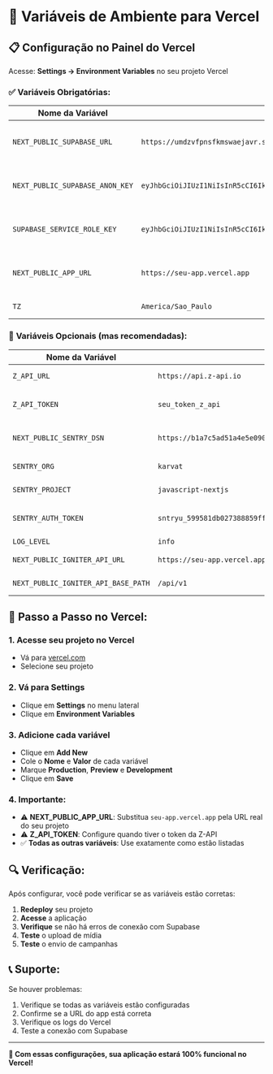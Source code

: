 # 🔧 Variáveis de Ambiente para Vercel

## 📋 Configuração no Painel do Vercel

Acesse: **Settings → Environment Variables** no seu projeto Vercel

### ✅ **Variáveis Obrigatórias:**

| Nome da Variável                | Valor                                                                                                                                                                                                                         | Descrição                      |
| ------------------------------- | ----------------------------------------------------------------------------------------------------------------------------------------------------------------------------------------------------------------------------- | ------------------------------ |
| `NEXT_PUBLIC_SUPABASE_URL`      | `https://umdzvfpnsfkmswaejavr.supabase.co`                                                                                                                                                                                    | URL do seu projeto Supabase    |
| `NEXT_PUBLIC_SUPABASE_ANON_KEY` | `eyJhbGciOiJIUzI1NiIsInR5cCI6IkpXVCJ9.eyJpc3MiOiJzdXBhYmFzZSIsInJlZiI6InVtZHp2ZnBuc2ZrbXN3YWVqYXZyIiwicm9sZSI6ImFub24iLCJpYXQiOjE3NTc5ODY1OTgsImV4cCI6MjA3MzU2MjU5OH0.4jJ2RHRaC32ewUdfCFlUkm0NHLsOFNcLzgkwHikPQUo`            | Chave anônima do Supabase      |
| `SUPABASE_SERVICE_ROLE_KEY`     | `eyJhbGciOiJIUzI1NiIsInR5cCI6IkpXVCJ9.eyJpc3MiOiJzdXBhYmFzZSIsInJlZiI6InVtZHp2ZnBuc2ZrbXN3YWVqYXZyIiwicm9sZSI6InNlcnZpY2Vfcm9sZSIsImlhdCI6MTc1Nzk4NjU5OCwiZXhwIjoyMDczNTYyNTk4fQ.jjI9MjMXtiL_VWmvrPQ0N4GFoujdn9WUxkNjdba4zwE` | Chave de serviço do Supabase   |
| `NEXT_PUBLIC_APP_URL`           | `https://seu-app.vercel.app`                                                                                                                                                                                                  | URL da sua aplicação no Vercel |
| `TZ`                            | `America/Sao_Paulo`                                                                                                                                                                                                           | Timezone do Brasil             |

### 🔧 **Variáveis Opcionais (mas recomendadas):**

| Nome da Variável                    | Valor                                                                                             | Descrição                               |
| ----------------------------------- | ------------------------------------------------------------------------------------------------- | --------------------------------------- |
| `Z_API_URL`                         | `https://api.z-api.io`                                                                            | URL da API Z-API                        |
| `Z_API_TOKEN`                       | `seu_token_z_api`                                                                                 | Token da Z-API (configure quando tiver) |
| `NEXT_PUBLIC_SENTRY_DSN`            | `https://b1a7c5ad51a4e5e09028c7f352644df5@o4510032018604042.ingest.us.sentry.io/4510032020373504` | DSN do Sentry para monitoramento        |
| `SENTRY_ORG`                        | `karvat`                                                                                          | Organização do Sentry                   |
| `SENTRY_PROJECT`                    | `javascript-nextjs`                                                                               | Projeto do Sentry                       |
| `SENTRY_AUTH_TOKEN`                 | `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`                         | Token de autenticação do Sentry         |
| `LOG_LEVEL`                         | `info`                                                                                            | Nível de log                            |
| `NEXT_PUBLIC_IGNITER_API_URL`       | `https://seu-app.vercel.app`                                                                      | URL da API Igniter                      |
| `NEXT_PUBLIC_IGNITER_API_BASE_PATH` | `/api/v1`                                                                                         | Caminho base da API                     |

## 🚀 **Passo a Passo no Vercel:**

### 1. **Acesse seu projeto no Vercel**

- Vá para [vercel.com](https://vercel.com)
- Selecione seu projeto

### 2. **Vá para Settings**

- Clique em **Settings** no menu lateral
- Clique em **Environment Variables**

### 3. **Adicione cada variável**

- Clique em **Add New**
- Cole o **Nome** e **Valor** de cada variável
- Marque **Production**, **Preview** e **Development**
- Clique em **Save**

### 4. **Importante:**

- ⚠️ **NEXT_PUBLIC_APP_URL**: Substitua `seu-app.vercel.app` pela URL real do seu projeto
- ⚠️ **Z_API_TOKEN**: Configure quando tiver o token da Z-API
- ✅ **Todas as outras variáveis**: Use exatamente como estão listadas

## 🔍 **Verificação:**

Após configurar, você pode verificar se as variáveis estão corretas:

1. **Redeploy** seu projeto
2. **Acesse** a aplicação
3. **Verifique** se não há erros de conexão com Supabase
4. **Teste** o upload de mídia
5. **Teste** o envio de campanhas

## 📞 **Suporte:**

Se houver problemas:

1. Verifique se todas as variáveis estão configuradas
2. Confirme se a URL do app está correta
3. Verifique os logs do Vercel
4. Teste a conexão com Supabase

---

**🎯 Com essas configurações, sua aplicação estará 100% funcional no Vercel!**
